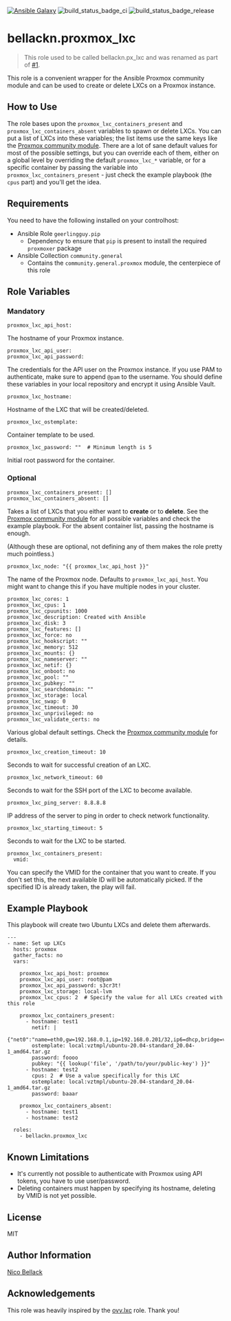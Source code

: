 [![Ansible Galaxy](https://img.shields.io/ansible/role/53436)](https://galaxy.ansible.com/bellackn/proxmox_lxc)
![build_status_badge_ci](https://github.com/bellackn/ansible-role-proxmox-lxc/actions/workflows/ci.yml/badge.svg)
![build_status_badge_release](https://github.com/bellackn/ansible-role-proxmox-lxc/actions/workflows/release.yml/badge.svg)

bellackn.proxmox_lxc
===============

> This role used to be called bellackn.px_lxc and was renamed as part of [#1](https://github.com/bellackn/ansible-role-proxmox-lxc/issues/1).

This role is a convenient wrapper for the Ansible Proxmox community module and can be used to create or delete LXCs on a
Proxmox instance.

How to Use
----------

The role bases upon the `proxmox_lxc_containers_present` and `proxmox_lxc_containers_absent` variables to
spawn or delete LXCs. You can put a list of LXCs into these variables; the list items use the same keys like the 
[Proxmox community module][1]. There are a lot of sane default values for most of the possible settings, but you can
override each of them, either on a global level by overriding the default `proxmox_lxc_*` variable, or for a specific
container by passing the variable into `proxmox_lxc_containers_present` - just check the example playbook (the `cpus` 
part) and you'll get the idea.

Requirements
------------

You need to have the following installed on your controlhost:
* Ansible Role `geerlingguy.pip`
  * Dependency to ensure that `pip` is present to install the required `proxmoxer` package
* Ansible Collection `community.general`
  * Contains the `community.general.proxmox` module, the centerpiece of this role

Role Variables
--------------

### Mandatory

    proxmox_lxc_api_host:

The hostname of your Proxmox instance.

    proxmox_lxc_api_user:
    proxmox_lxc_api_password:

The credentials for the API user on the Proxmox instance. If you use PAM to authenticate, make sure to append `@pam` to
the username. You should define these variables in your local repository and encrypt it using Ansible Vault.

    proxmox_lxc_hostname:

Hostname of the LXC that will be created/deleted.

    proxmox_lxc_ostemplate:

Container template to be used.

    proxmox_lxc_password: ""  # Minimum length is 5

Initial root password for the container.

### Optional

    proxmox_lxc_containers_present: []
    proxmox_lxc_containers_absent: []

Takes a list of LXCs that you either want to **create** or to **delete**. See the [Proxmox community module][1] for all 
possible variables and check the example playbook. For the absent container list, passing the hostname is enough.

(Although these are optional, not defining any of them makes the role pretty much pointless.)

    proxmox_lxc_node: "{{ proxmox_lxc_api_host }}"

The name of the Proxmox node. Defaults to `proxmox_lxc_api_host`. You might want to change this if you have multiple
nodes in your cluster.

    proxmox_lxc_cores: 1
    proxmox_lxc_cpus: 1
    proxmox_lxc_cpuunits: 1000
    proxmox_lxc_description: Created with Ansible
    proxmox_lxc_disk: 3
    proxmox_lxc_features: []
    proxmox_lxc_force: no
    proxmox_lxc_hookscript: ""
    proxmox_lxc_memory: 512
    proxmox_lxc_mounts: {}
    proxmox_lxc_nameserver: ""
    proxmox_lxc_netif: {}
    proxmox_lxc_onboot: no
    proxmox_lxc_pool: ""
    proxmox_lxc_pubkey: ""
    proxmox_lxc_searchdomain: ""
    proxmox_lxc_storage: local
    proxmox_lxc_swap: 0
    proxmox_lxc_timeout: 30
    proxmox_lxc_unprivileged: no
    proxmox_lxc_validate_certs: no

Various global default settings. Check the [Proxmox community module][1] for details.

    proxmox_lxc_creation_timeout: 10

Seconds to wait for successful creation of an LXC.

    proxmox_lxc_network_timeout: 60

Seconds to wait for the SSH port of the LXC to become available.

    proxmox_lxc_ping_server: 8.8.8.8

IP address of the server to ping in order to check network functionality.

    proxmox_lxc_starting_timeout: 5

Seconds to wait for the LXC to be started.

    proxmox_lxc_containers_present:
      vmid:

You can specify the VMID for the container that you want to create. If you don't set this, the next available ID will
be automatically picked. If the specified ID is already taken, the play will fail.

Example Playbook
----------------

This playbook will create two Ubuntu LXCs and delete them afterwards.

    ---
    - name: Set up LXCs
      hosts: proxmox
      gather_facts: no
      vars:

        proxmox_lxc_api_host: proxmox
        proxmox_lxc_api_user: root@pam
        proxmox_lxc_api_password: s3cr3t!
        proxmox_lxc_storage: local-lvm
        proxmox_lxc_cpus: 2  # Specify the value for all LXCs created with this role

        proxmox_lxc_containers_present:
          - hostname: test1
            netif: |
              {"net0":"name=eth0,gw=192.168.0.1,ip=192.168.0.201/32,ip6=dhcp,bridge=vmbr0"}
            ostemplate: local:vztmpl/ubuntu-20.04-standard_20.04-1_amd64.tar.gz
            password: foooo
            pubkey: "{{ lookup('file', '/path/to/your/public-key') }}"
          - hostname: test2
            cpus: 2  # Use a value specifically for this LXC
            ostemplate: local:vztmpl/ubuntu-20.04-standard_20.04-1_amd64.tar.gz
            password: baaar
    
        proxmox_lxc_containers_absent:
          - hostname: test1
          - hostname: test2
    
      roles:
        - bellackn.proxmox_lxc

Known Limitations
-----------------

* It's currently not possible to authenticate with Proxmox using API tokens, you have to use user/password.
* Deleting containers must happen by specifying its hostname, deleting by VMID is not yet possible.

License
-------

MIT

Author Information
------------------

[Nico Bellack](mailto:bellack.n@gmail.com)

Acknowledgements
----------------

This role was heavily inspired by the [ovv.lxc](https://github.com/ovv/ansible-role-proxmox-lxc) role. Thank you!

[1]: https://docs.ansible.com/ansible/latest/collections/community/general/proxmox_module.html
